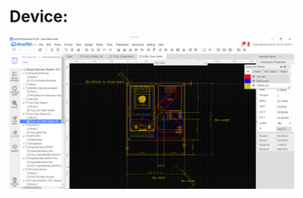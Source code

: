 <h1>Device:</h1>

![photo_2023-07-08_14-56-02](https://github.com/Devjoti-Barman-Sachin/PCB-Design/blob/main/4%20ESP32%20with%20MPU9250%2C%20MLX90614%2C%20NEO6M/Screenshot%202024-03-05%20102054.png)


